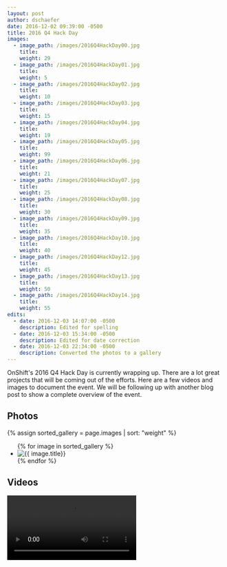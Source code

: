 ```yaml
---
layout: post
author: dschaefer
date: 2016-12-02 09:39:00 -0500
title: 2016 Q4 Hack Day
images:
  - image_path: /images/2016Q4HackDay00.jpg
    title:
    weight: 29
  - image_path: /images/2016Q4HackDay01.jpg
    title:
    weight: 5
  - image_path: /images/2016Q4HackDay02.jpg
    title:
    weight: 10
  - image_path: /images/2016Q4HackDay03.jpg
    title:
    weight: 15
  - image_path: /images/2016Q4HackDay04.jpg
    title: 
    weight: 19
  - image_path: /images/2016Q4HackDay05.jpg
    title: 
    weight: 99
  - image_path: /images/2016Q4HackDay06.jpg
    title: 
    weight: 21
  - image_path: /images/2016Q4HackDay07.jpg
    title: 
    weight: 25
  - image_path: /images/2016Q4HackDay08.jpg
    title: 
    weight: 30
  - image_path: /images/2016Q4HackDay09.jpg
    title: 
    weight: 35
  - image_path: /images/2016Q4HackDay10.jpg
    title: 
    weight: 40
  - image_path: /images/2016Q4HackDay12.jpg
    title: 
    weight: 45
  - image_path: /images/2016Q4HackDay13.jpg
    title: 
    weight: 50
  - image_path: /images/2016Q4HackDay14.jpg
    title: 
    weight: 55
edits:
  - date: 2016-12-03 14:07:00 -0500
    description: Edited for spelling
  - date: 2016-12-03 15:34:00 -0500
    description: Edited for date correction
  - date: 2016-12-03 22:34:00 -0500
    description: Converted the photos to a gallery
---
```


OnShift's 2016 Q4 Hack Day is currently wrapping up. There are a lot great projects that will be coming out of the efforts. Here are a few videos and images to document the event. We will be following up with another blog post to show a complete overview of the event.

<h2>Photos</h2>
{% assign sorted_gallery = page.images | sort: "weight" %}
<ul class="photo-gallery">
  {% for image in sorted_gallery %}
    <li><img src="{{ image.image_path }}" alt="{{ image.title}}"/></li>
  {% endfor %}
</ul>

<h2>Videos</h2>
<div class="row"><video controls="controls" name="Cloud Cloud" src="/videos/2016Q4HackDay-CloudCloud0.mov" class="center-block"></video></div>
